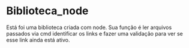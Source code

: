 # Biblioteca_node
Está foi uma biblioteca criada com node. Sua função é ler arquivos passados via cmd identificar os links e fazer uma validação para ver se esse link ainda está ativo. 
